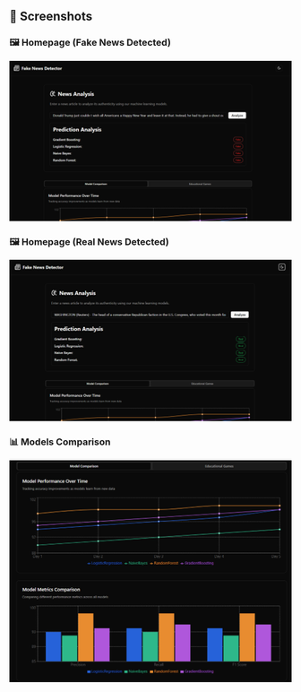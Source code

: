 ## 📸 Screenshots

### 🖼️ Homepage (Fake News Detected)
![Homepage](other/Screenshot-1.png)

### 🖼️ Homepage (Real News Detected)
![Homepage](other/Screenshot-2.png)

### 📊 Models Comparison 
![Models Comparison](other/Screenshot-3.png)
